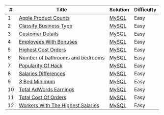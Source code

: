 | # | Title | Solution | Difficulty | 
|---| ----- | -------- | ---------- |
|1|[Apple Product Counts](https://platform.stratascratch.com/coding/10141-apple-product-counts?python=)|[MySQL](./appleProductCount.sql)|Easy|
|2|[Classify Business Type](https://platform.stratascratch.com/coding/9726-classify-business-type?python=)|[MySQL](./classifyBusinessType.sql)|Easy|
|3|[Customer Details](https://platform.stratascratch.com/coding/9891-customer-details?python=)|[MySQL](./customerDetails.sql)|Easy|
|4|[Employees With Bonuses](https://platform.stratascratch.com/coding/9903-employees-with-bonuses?python=)|[MySQL](./employeeWithBonus.sql)|Easy|
|5|[Highest Cost Orders](https://platform.stratascratch.com/coding/9915-highest-cost-orders?python=)|[MySQL](./highestCostOrders.sql)|Easy|
|6|[Number of bathrooms and bedrooms](https://platform.stratascratch.com/coding/9622-number-of-bathrooms-and-bedrooms?python=)|[MySQL](./numberBedroomBathroom.sql)|Easy|
|7|[Popularity Of Hack](https://platform.stratascratch.com/coding/10061-popularity-of-hack?python=)|[MySQL](./popularityOfHack.sql)|Easy|
|8|[Salaries Differences](https://platform.stratascratch.com/coding/10308-salaries-differences?python=)|[MySQL](./salariesDifferences.sql)|Easy|
|9|[3 Bed Minimum](https://platform.stratascratch.com/coding/9627-3-bed-minimum?python=)|[MySQL](./threeBedMinimum.sql)|Easy|
|10|[Total AdWords Earnings](https://platform.stratascratch.com/coding/10164-total-adwords-earnings?python=)|[MySQL](./totalAdwords.sql)|Easy|
|11|[Total Cost Of Orders](https://platform.stratascratch.com/coding/10183-total-cost-of-orders?python=)|[MySQL](./totalCostOrders.sql)|Easy|
|12|[Workers With The Highest Salaries](https://platform.stratascratch.com/coding/10353-workers-with-the-highest-salaries?python=)|[MySQL](./workerWithHighestSalary.sql)|Easy|
